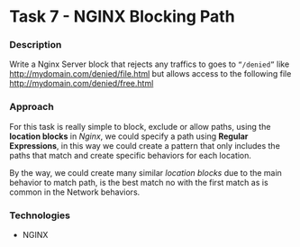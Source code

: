 # Task 7 - NGINX Blocking Path

### **Description**
Write a Nginx Server block that rejects any traffics to goes to `“/denied”` like http://mydomain.com/denied/file.html but allows
access to the following file http://mydomain.com/denied/free.html

### **Approach**
For this task is really simple to block, exclude or allow paths, using the **location blocks** in _Nginx_, we could specify a path using **Regular Expressions**, in this way we could create a pattern that only includes the paths that match and create specific behaviors for each location.

By the way, we could create many similar _location blocks_ due to the main behavior to match path, is the best match no with the first match as is common in the Network behaviors.

### **Technologies**
- NGINX
